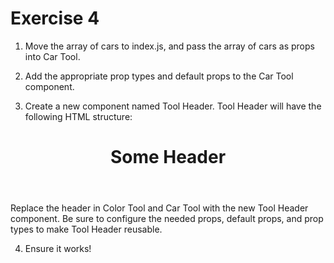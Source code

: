 # Exercise 4

1. Move the array of cars to index.js, and pass the array of cars as props into Car Tool.

2. Add the appropriate prop types and default props to the Car Tool component.

3. Create a new component named Tool Header. Tool Header will have the following HTML structure:

<header>
  <h1>Some Header</h1>
</header>

Replace the header in Color Tool and Car Tool with the new Tool Header component. Be sure to configure the needed props, default props, and prop types to make Tool Header reusable.

4. Ensure it works!
